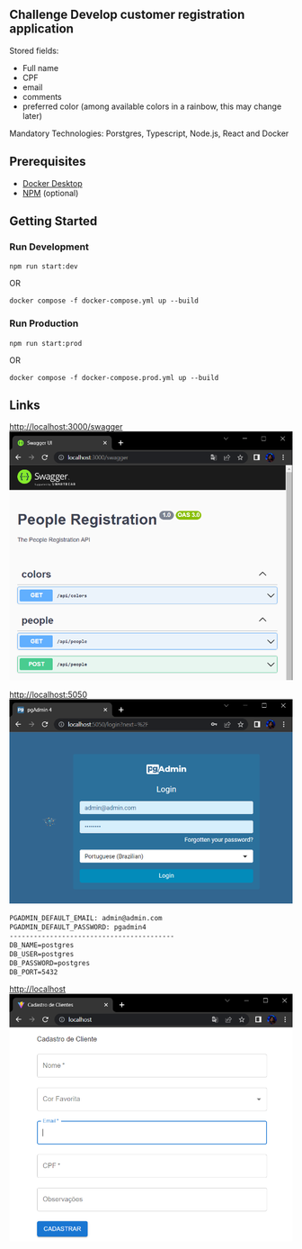 ## Challenge Develop customer registration application

Stored fields:

- Full name
- CPF
- email
- comments
- preferred color (among available colors in a rainbow, this may change later)

Mandatory Technologies: Porstgres, Typescript, Node.js, React and Docker

## Prerequisites

- [Docker Desktop](https://docs.docker.com/desktop/)
- [NPM](https://www.npmjs.com/) (optional)

## Getting Started

### Run Development

```
npm run start:dev
```

OR

```
docker compose -f docker-compose.yml up --build
```

### Run Production

```
npm run start:prod
```

OR

```
docker compose -f docker-compose.prod.yml up --build
```

## Links

[http://localhost:3000/swagger](http://localhost:3000/swagger)
![Swagger](.infragenie/swagger.png)

[http://localhost:5050](http://localhost:5050)
![Swagger](.infragenie/pgadmin.png)

```
PGADMIN_DEFAULT_EMAIL: admin@admin.com
PGADMIN_DEFAULT_PASSWORD: pgadmin4
-----------------------------------------
DB_NAME=postgres
DB_USER=postgres
DB_PASSWORD=postgres
DB_PORT=5432
```

[http://localhost](http://localhost)
![Swagger](.infragenie/page.png)
